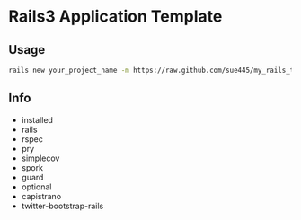 # Rails3 Application Template

## Usage
``` sh
rails new your_project_name -m https://raw.github.com/sue445/my_rails_template/master/template.rb
```

## Info
* installed
 * rails
 * rspec
 * pry
 * simplecov
 * spork
 * guard
* optional
 * capistrano
 * twitter-bootstrap-rails

